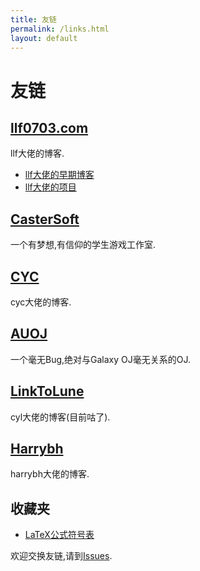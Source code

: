```yaml
---
title: 友链
permalink: /links.html
layout: default
---
```


# 友链

## [llf0703.com](http://47.103.106.225/)

llf大佬的博客.

- [llf大佬的早期博客](https://2018.llf0703.com)
- [llf大佬的项目](https://pro.llf0703.com)

## [CasterSoft](http://castersoft.com)

一个有梦想,有信仰的学生游戏工作室.

## [CYC](https://www.cnblogs.com/alessandro/)

cyc大佬的博客.

## [AUOJ](http://auoj.net)

一个毫无Bug,绝对与Galaxy OJ毫无关系的OJ.

## [LinkToLune](https://linktolune.github.io/)

cyl大佬的博客(目前咕了).

## [Harrybh](https://harrybh.github.io/)

harrybh大佬的博客.

## 收藏夹

- [LaTeX公式符号表](http://www.mohu.org/info/symbols/symbols.htm)

欢迎交换友链,请到[Issues](https://github.com/duanyll/duanyll.github.io/issues).
